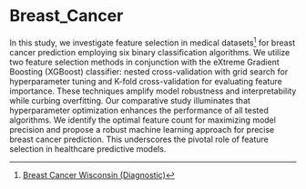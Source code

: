 # Breast_Cancer
In this study, we investigate feature selection in medical datasets[^1] for breast cancer prediction employing six binary classification algorithms. We utilize two feature selection methods in conjunction with the eXtreme Gradient Boosting (XGBoost) classifier: nested cross-validation with grid search for hyperparameter tuning and K-fold cross-validation for evaluating feature importance. These techniques amplify model robustness and interpretability while curbing overfitting. Our comparative study illuminates that hyperparameter optimization enhances the performance of all tested algorithms. We identify the optimal feature count for maximizing model precision and propose a robust machine learning approach for precise breast cancer prediction. This underscores the pivotal role of feature selection in healthcare predictive models.


[^1]: [Breast Cancer Wisconsin (Diagnostic)](https://archive.ics.uci.edu/dataset/17/breast+cancer+wisconsin+diagnostic)